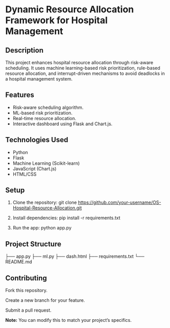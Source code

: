 # Dynamic Resource Allocation Framework for Hospital Management

## Description
This project enhances hospital resource allocation through risk-aware scheduling. It uses machine learning-based risk prioritization, rule-based resource allocation, and interrupt-driven mechanisms to avoid deadlocks in a hospital management system.

## Features
- Risk-aware scheduling algorithm.
- ML-based risk prioritization.
- Real-time resource allocation.
- Interactive dashboard using Flask and Chart.js.

## Technologies Used
- Python
- Flask
- Machine Learning (Scikit-learn)
- JavaScript (Chart.js)
- HTML/CSS

## Setup
1. Clone the repository:
   git clone https://github.com/your-username/OS-Hospital-Resource-Allocation.git

2. Install dependencies:
   pip install -r requirements.txt

3. Run the app:
   python app.py

## Project Structure
├── app.py
├── ml.py
├── dash.html
├── requirements.txt
└── README.md

## Contributing
Fork this repository.

Create a new branch for your feature.

Submit a pull request.


**Note:** You can modify this to match your project’s specifics.

